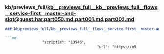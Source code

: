 ### kb/previews_full/kb__previews_full__kb__previews_full__flows__service-first__master-and-slot@guest.har.part050.md.part001.md.part002.md

```md
### kb/previews_full/kb__previews_full__flows__service-first__master-and-slot@guest.har.part050.md.part001.md (part 002)

```md
                 "scriptId": "13946",
                                          "url": "https://n9
```

```

```
